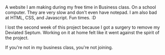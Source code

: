 A website I am making during my free time in Business class. On a school computer. 
They are very slow and don't even have notepad.
I am also bad at HTML, CSS, and Javascript.
Fun times. :D

I lost the second week of this project because I got a surgery to remove my Deviated Septum.
Working on it at home felt like it went against the spirit of the project.

If you're not in my business class, you're not joining.
